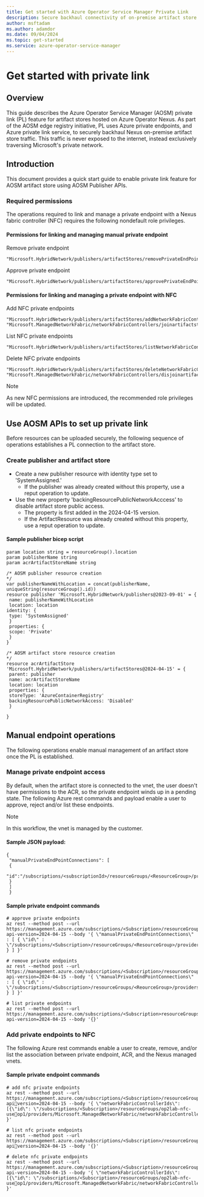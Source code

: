 ```yaml
---
title: Get started with Azure Operator Service Manager Private Link
description: Secure backhaul connectivity of on-premise artifact store hosted on Azure Operator Nexus
author: msftadam
ms.author: adamdor
ms.date: 09/04/2024
ms.topic: get-started
ms.service: azure-operator-service-manager
---
```


# Get started with private link

## Overview
This guide describes the Azure Operator Service Manager (AOSM) private link (PL) feature for artifact stores hosted on Azure Operator Nexus. As part of the AOSM edge registry initiative, PL uses Azure private endpoints, and Azure private link service, to securely backhaul Nexus on-premise artifact store traffic. This traffic is never exposed to the internet, instead exclusively traversing Microsoft's private network.

## Introduction
This document provides a quick start guide to enable private link feature for AOSM artifact store using AOSM Publisher APIs. 

### Required permissions 
The operations required to link and manage a private endpoint with a Nexus fabric controller (NFC) requires the following nondefault role privileges. 

#### Permissions for linking and managing manual private endpoint
Remove private endpoint
```
"Microsoft.HybridNetwork/publishers/artifactStores/removePrivateEndPoints/action"
```
Approve private endpoint
```
"Microsoft.HybridNetwork/publishers/artifactStores/approvePrivateEndPoints/action"
```
#### Permissions for linking and managing a private endpoint with NFC
Add NFC private endpoints
```
"Microsoft.HybridNetwork/publishers/artifactStores/addNetworkFabricControllerEndPoints/action"
"Microsoft.ManagedNetworkFabric/networkFabricControllers/joinartifactstore/action"
```
List NFC private endpoints
```
"Microsoft.HybridNetwork/publishers/artifactStores/listNetworkFabricControllerPrivateEndPoints/action"
```
Delete NFC private endpoints
```
"Microsoft.HybridNetwork/publishers/artifactStores/deleteNetworkFabricControllerEndPoints/action"
"Microsoft.ManagedNetworkFabric/networkFabricControllers/disjoinartifactstore/action"
```

> [!NOTE]
> As new NFC permissions are introduced, the recommended role privileges will be updated.

## Use AOSM APIs to set up private link 
Before resources can be uploaded securely, the following sequence of operations establishes a PL connection to the artifact store.

### Create publisher and artifact store
* Create a new publisher resource with identity type set to 'SystemAssigned.'
  - If the publisher was already created without this property, use a reput operation to update.
* Use the new property 'backingResourcePublicNetworkAcccess' to disable artifact store public access.
  - The property is first added in the 2024-04-15 version.
  - If the ArtifactResource was already created without this property, use a reput operation to update.

#### Sample publisher bicep script

```
param location string = resourceGroup().location
param publisherName string
param acrArtifactStoreName string

/* AOSM publisher resource creation
*/
var publisherNameWithLocation = concat(publisherName, uniqueString(resourceGroup().id))
resource publisher 'Microsoft.HybridNetwork/publishers@2023-09-01' = {
 name: publisherNameWithLocation
 location: location
identity: {
 type: 'SystemAssigned' 
 }
 properties: {
 scope: 'Private'
 }
}

/* AOSM artifact store resource creation
*/
resource acrArtifactStore 'Microsoft.HybridNetwork/publishers/artifactStores@2024-04-15' = {
 parent: publisher
 name: acrArtifactStoreName
 location: location
 properties: {
 storeType: 'AzureContainerRegistry'
 backingResourcePublicNetworkAccess: 'Disabled'
 }
 
}
```

## Manual endpoint operations 
The following operations enable manual management of an artifact store once the PL is established. 

### Manage private endpoint access
By default, when the artifact store is connected to the vnet, the user doesn't have permissions to the ACR, so the private endpoint winds up in a pending state. The following Azure rest commands and payload enable a user to approve, reject and/or list these endpoints.

> [!NOTE]
> In this workflow, the vnet is managed by the customer.
> 

#### Sample JSON payload:
```
{
 "manualPrivateEndPointConnections": [
 {
 "id":"/subscriptions/<subscriptionId>/resourceGroups/<ResourceGroup>/providers/Microsoft.Network/privateEndpoints/peName"
 }
 ]
 }
```

#### Sample private endpoint commands
```
# approve private endpoints
az rest --method post --url https://management.azure.com/subscriptions/<Subscription>/resourceGroups/<ResourceGroup>/providers/Microsoft.HybridNetwork/publishers/<Publisher>/artifactStores/<ArtifactStore>/approveprivateendpoints?api-version=2024-04-15 --body '{ \"manualPrivateEndPointConnections\" : [ { \"id\" : \"/subscriptions/<Subscription>/resourceGroups/<ResourceGroup>/providers/Microsoft.Network/privateEndpoints/peName\" } ] }'
```
```
# remove private endpoints
az rest --method post --url https://management.azure.com/subscriptions/<Subscription>/resourceGroups/<ResourceGroup>/providers/Microsoft.HybridNetwork/publishers/<Publisher>/artifactStores/<ArtifactStore>/removeprivateendpoints?api-version=2024-04-15 --body '{ \"manualPrivateEndPointConnections\" : [ { \"id\" : \"/subscriptions/<Subscription>/resourceGroups/<ReourceGroup>/providers/Microsoft.Network/privateEndpoints/peName\" } ] }'
```
```
# list private endpoints
az rest --method post --url https://management.azure.com/subscriptions/<Subscription>resourceGroups/<ResourceGroup>/providers/Microsoft.HybridNetwork/publishers/<Publisher>/artifactStores/<artifactStore>/listPrivateEndPoints?api-version=2024-04-15 --body '{}'
```

### Add private endpoints to NFC
The following Azure rest commands enable a user to create, remove, and/or list the association between private endpoint, ACR, and the Nexus managed vnets.

#### Sample private endpoint commands
```
# add nfc private endpoints
az rest --method post --url https://management.azure.com/subscriptions/<Subscription>/resourceGroups/<ResourceGroup>/providers/Microsoft.HybridNetwork/publishers/<Publisher>/artifactStores/<artifactStore>/addnetworkfabriccontrollerendpoints?apiversion=2024-04-15 --body '{ \"networkFabricControllerIds\":[{\"id\": \"/subscriptions/<Subscription>/resourceGroups/op2lab-nfc-useop1/providers/Microsoft.ManagedNetworkFabric/networkFabricControllers/op2labnfc01\"}] }'
```
```
# list nfc private endpoints
az rest --method post --url https://management.azure.com/subscriptions/<Subscription>/resourceGroups/<ResourceGroup>/providers/Microsoft.HybridNetwork/publishers/<Publisher>/artifactStores/<artifactStore>/listnetworkfabriccontrollerprivateendpoints?apiversion=2024-04-15 --body '{}'
```
```
# delete nfc private endpoints
az rest --method post --url https://management.azure.com/subscriptions/<Subscription>/resourceGroups/<ResourceGroup>/providers/Microsoft.HybridNetwork/publishers/<publisher>/artifactStores/<artifactStore>/deletenetworkfabriccontrollerendpoints?api-version=2024-04-15 --body '{ \"networkFabricControllerIds\":[{\"id\": \"/subscriptions/<Subscription>/resourceGroups/op2lab-nfc-useop1/providers/Microsoft.ManagedNetworkFabric/networkFabricControllers/op2labnfc01\"}] }'
```

